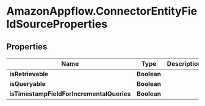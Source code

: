 # AmazonAppflow.ConnectorEntityFieldSourceProperties

## Properties

Name | Type | Description | Notes
------------ | ------------- | ------------- | -------------
**isRetrievable** | **Boolean** |  | [optional] 
**isQueryable** | **Boolean** |  | [optional] 
**isTimestampFieldForIncrementalQueries** | **Boolean** |  | [optional] 



